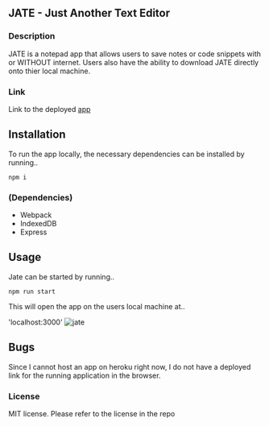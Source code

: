 ## JATE - **J**ust **A**nother **T**ext **E**ditor

### Description
JATE is a notepad app that allows users to save notes or code snippets with or WITHOUT internet. Users also have the ability to download JATE directly onto thier local machine.

### Link
Link to the deployed [app]()

## Installation
To run the app locally, the necessary dependencies can be installed by running..
```
npm i
```
### (Dependencies)
* Webpack
* IndexedDB
* Express
## Usage
Jate can be started by running..
```
npm run start
```
This will open the app on the users local machine at..

'localhost:3000'
![jate](https://user-images.githubusercontent.com/111022382/213883367-57617d11-1bf4-45f3-9be2-302d75c7606d.JPG)
## Bugs
Since I cannot host an app on heroku right now, I do not have a deployed link for the running application in the browser.
### License
MIT license. Please refer to the license in the repo
